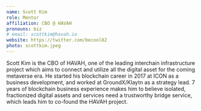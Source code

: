```yaml
---
name: Scott Kim
role: Mentor
affiliation: CBO @ HAVAH
pronouns: biz
# email: scottkim@havah.io
website: https://twitter.com/becool82
photo: scottkim.jpeg
---
```


Scott Kim is the CBO of HAVAH, one of the leading interchain infrastructure project which aims to connect and utilize all the digital asset for the coming metaverse era. He started his blockchain career in 2017 at ICON as a business development, and worked at GroundX/Klaytn as a strategy lead. 7 years of blockchain business experience makes him to believe isolated, fractionized digital assets and services need a trustworthy bridge service, which leads him to co-found the HAVAH project. 
